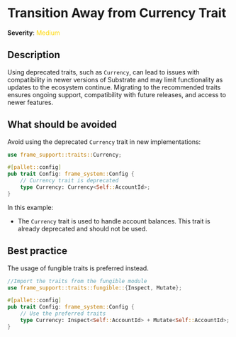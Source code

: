 # Transition Away from Currency Trait

**Severity**: <span style="color:gold;">Medium</span>

## Description

Using deprecated traits, such as `Currency`, can lead to issues with compatibility in newer versions of Substrate and
may limit functionality as updates to the ecosystem continue. Migrating to the recommended traits ensures ongoing
support, compatibility with future releases, and access to newer features.

## What should be avoided

Avoid using the deprecated `Currency` trait in new implementations:

```rust
use frame_support::traits::Currency;

#[pallet::config]
pub trait Config: frame_system::Config {
    // Currency trait is deprecated
    type Currency: Currency<Self::AccountId>;
}
```

In this example:

- The `Currency` trait is used to handle account balances. This trait is already deprecated and should not be used.

## Best practice

The usage of fungible traits is preferred instead.

```rust
//Import the traits from the fungible module
use frame_support::traits::fungible::{Inspect, Mutate};

#[pallet::config]
pub trait Config: frame_system::Config {
    // Use the preferred traits
	type Currency: Inspect<Self::AccountId> + Mutate<Self::AccountId>;
}
```
